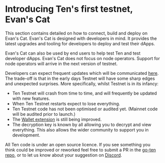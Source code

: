 ---
---
# Introducing Ten's first testnet, Evan's Cat
This section contains detailed on how to connect, build and deploy on Evan's Cat. Evan's Cat is designed with developers in mind. It provides the latest upgrades and tooling for developers to deploy and test their dApps.

Evan's Cat can also be used by end users to help test Ten and test developer dApps. Evan's Cat does not focus on node operators. Support for node operators will arrive in the next version of testnet. 

Developers can expect frequent updates which will be communicated [here](https://docs.ten.xyz/testnet/changelog). The trade-off is that in the early days Testnet will have some sharp edges and unexpected surprises. More specifically, whilst Testnet is in its infancy:
* Ten Testnet will crash from time to time, and will frequently be updated with new features.
* When Ten Testnet restarts expect to lose everything.
* Ten Testnet code has not been optimised or audited yet. (Mainnet code will be audited prior to launch.)
* The [Wallet extension](https://docs.ten.xyz/wallet-extension/wallet-extension) is still being improved.
* The decryption key is known by all allowing you to decrypt and view everything. This also allows the wider community to support you in development.

All Ten code is under an open source licence. If you see something you think could be improved or reworked feel free to submit a PR in the [go-ten repo](https://github.com/ten-protocol/go-ten), or to let us know about your suggestion on [Discord](https://discord.com/channels/916052669955727371/945360340613484684). 
